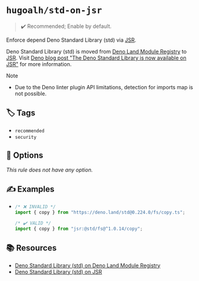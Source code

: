 # `hugoalh/std-on-jsr`

> ✔️ Recommended; Enable by default.

Enforce depend Deno Standard Library (std) via [JSR][jsr].

Deno Standard Library (std) is moved from [Deno Land Module Registry](https://deno.land/x) to [JSR][jsr]. Visit [Deno blog post "The Deno Standard Library is now available on JSR"](https://deno.com/blog/std-on-jsr) for more information.

> [!NOTE]
> - Due to the Deno linter plugin API limitations, detection for imports map is not possible.

## 🏷️ Tags

- `recommended`
- `security`

## 🔧 Options

*This rule does not have any option.*

## ✍️ Examples

- ```ts
  /* ❌ INVALID */
  import { copy } from "https://deno.land/std@0.224.0/fs/copy.ts";

  /* ✔️ VALID */
  import { copy } from "jsr:@std/fs@^1.0.14/copy";
  ```

## 📚 Resources

- [Deno Standard Library (std) on Deno Land Module Registry](https://deno.land/std)
- [Deno Standard Library (std) on JSR](https://jsr.io/@std)

[jsr]: https://jsr.io/

